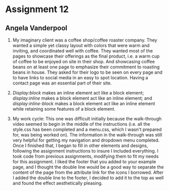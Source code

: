 # Assignment 12
## Angela Vanderpool

1. My imaginary client was a coffee shop/coffee roaster company. They wanted a simple yet classy layout with colors that were warm and inviting, and coordinated well with coffee. They wanted most of the pages to showcase their offerings as the final product, i.e. a warm cup of coffee to be enjoyed on site in their shop. And showcasing coffee beans on at least one page to emphasize their commitment to roasting beans in house. They asked for their logo to be seen on every page and to have links to social media in an easy to spot location. Having a contact page was an essential part of their site.

2. *Display:block* makes an inline element act like a block element; *display:inline* makes a block element act like an inline element; and *display:inline-block* makes a block element act like an inline element while retaining some features of a block element.

3. My work cycle: This one was difficult initially because the walk-through video seemed to begin in the middle of the instructions (i.e. all the style.css has been completed and a menu.css, which I wasn't prepared for, was being worked on). The information in the walk-through was still very helpful for getting my navigation and dropdown menu completed. Once I finished that, I began to fill in other elements and designs, following the assignment instructions to insure I included everything. I took code from previous assignments, modifying them to fit my needs for this assignment. I liked the footer that you added to your example page, and I thought the double line would be a good way to separate the content of the page from the attribute link for the icons I borrowed. After I added the double line to the footer, I decided to add it to the top as well and found the effect aesthetically pleasing.
